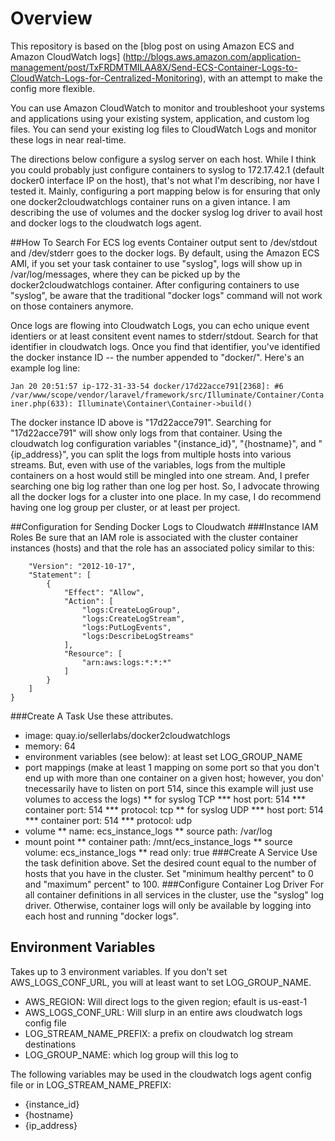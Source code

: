 # Overview
This repository is based on the [blog post on using Amazon ECS and Amazon CloudWatch logs] (http://blogs.aws.amazon.com/application-management/post/TxFRDMTMILAA8X/Send-ECS-Container-Logs-to-CloudWatch-Logs-for-Centralized-Monitoring), with an attempt to make the config more flexible.

You can use Amazon CloudWatch to monitor and troubleshoot your systems and applications using your existing system, application, and custom log files. You can send your existing log files to CloudWatch Logs and monitor these logs in near real-time.

The directions below configure a syslog server on each host.  While I think you could probably just configure containers to syslog to 172.17.42.1 (default docker0 interface IP on the host), that's not what I'm describing, nor have I tested it.  Mainly, configuring a port mapping below is for ensuring that only one docker2cloudwatchlogs container runs on a given intance.  I am describing the use of volumes and the docker syslog log driver to avail host and docker logs to the cloudwatch logs agent.

##How To Search For ECS log events
Container output sent to /dev/stdout and /dev/stderr goes to the docker logs.  By default, using the Amazon ECS AMI, if you set your task container to use "syslog", logs will show up in /var/log/messages, where they can be picked up by the docker2cloudwatchlogs container.  After configuring containers to use "syslog", be aware that the traditional "docker logs" command will not work on those containers anymore.

Once logs are flowing into Cloudwatch Logs, you can echo unique event identiers or at least consitent event names to stderr/stdout.  Search for that identifier in cloudwatch logs.  Once you find that identifier, you've identified the docker instance ID -- the number appended to "docker/".  Here's an example log line:

```Jan 20 20:51:57 ip-172-31-33-54 docker/17d22acce791[2368]: #6 /var/www/scope/vendor/laravel/framework/src/Illuminate/Container/Container.php(633): Illuminate\Container\Container->build()```

The docker instance ID above is "17d22acce791".  Searching for "17d22acce791" will show only logs from that container.  Using the cloudwatch log configuration variables "{instance_id}", "{hostname}", and "{ip_address}", you can split the logs from multiple hosts into various streams.  But, even with use of the variables, logs from the multiple containers on a host would still be mingled into one stream.  And, I prefer searching one big log rather than one log per host.  So, I advocate throwing all the docker logs for a cluster into one place.  In my case, I do recommend having one log group per cluster, or at least per project.

##Configuration for Sending Docker Logs to Cloudwatch
###Instance IAM Roles
Be sure that an IAM role is associated with the cluster container instances (hosts) and that the role has an associated policy similar to this:
```{
    "Version": "2012-10-17",
    "Statement": [
        {
            "Effect": "Allow",
            "Action": [
                "logs:CreateLogGroup",
                "logs:CreateLogStream",
                "logs:PutLogEvents",
                "logs:DescribeLogStreams"
            ],
            "Resource": [
                "arn:aws:logs:*:*:*"
            ]
        }
    ]
}
```
###Create A Task
Use these attributes.

* image: quay.io/sellerlabs/docker2cloudwatchlogs
* memory: 64
* environment variables (see below): at least set LOG_GROUP_NAME
* port mappings (make at least 1 mapping on some port so that you don't end up with more than one container on a given host; however, you don' tnecessarily have to listen on port 514, since this example will just use volumes to access the logs)
** for syslog TCP
*** host port: 514
*** container port: 514
*** protocol: tcp
** for syslog UDP
*** host port: 514
*** container port: 514
*** protocol: udp
* volume
** name: ecs_instance_logs
** source path: /var/log
* mount point
** container path: /mnt/ecs_instance_logs
** source volume: ecs_instance_logs
** read only: true
###Create A Service
Use the task definition above.  Set the desired count equal to the number of hosts that you have in the cluster.  Set "minimum healthy percent" to 0 and "maximum" percent" to 100.
###Configure Container Log Driver
For all container definitions in all services in the cluster, use the "syslog" log driver.  Otherwise, container logs will only be available by logging into each host and running "docker logs".

## Environment Variables
Takes up to 3 environment variables.  If you don't set AWS_LOGS_CONF_URL, you will at least want to set LOG_GROUP_NAME.

* AWS_REGION: Will direct logs to the given region; efault is us-east-1
* AWS_LOGS_CONF_URL: Will slurp in an entire aws cloudwatch logs config file
* LOG_STREAM_NAME_PREFIX: a prefix on cloudwatch log stream destinations
* LOG_GROUP_NAME: which log group will this log to

The following variables may be used in the cloudwatch logs agent config file or in LOG_STREAM_NAME_PREFIX:

* {instance_id}
* {hostname}
* {ip_address}
